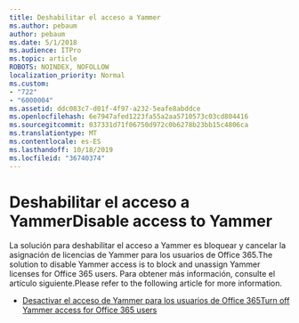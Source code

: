 ```yaml
---
title: Deshabilitar el acceso a Yammer
ms.author: pebaum
author: pebaum
ms.date: 5/1/2018
ms.audience: ITPro
ms.topic: article
ROBOTS: NOINDEX, NOFOLLOW
localization_priority: Normal
ms.custom:
- "722"
- "6000004"
ms.assetid: ddc083c7-d01f-4f97-a232-5eafe8abddce
ms.openlocfilehash: 6e7947afed1223fa55a2aa5710573c03cd804416
ms.sourcegitcommit: 037331d71f06750d972c0b6278b23bb15c4806ca
ms.translationtype: MT
ms.contentlocale: es-ES
ms.lasthandoff: 10/18/2019
ms.locfileid: "36740374"
---
```

# <a name="disable-access-to-yammer"></a><span data-ttu-id="abf2a-102">Deshabilitar el acceso a Yammer</span><span class="sxs-lookup"><span data-stu-id="abf2a-102">Disable access to Yammer</span></span>

<span data-ttu-id="abf2a-103">La solución para deshabilitar el acceso a Yammer es bloquear y cancelar la asignación de licencias de Yammer para los usuarios de Office 365.</span><span class="sxs-lookup"><span data-stu-id="abf2a-103">The solution to disable Yammer access is to block and unassign Yammer licenses for Office 365 users.</span></span> <span data-ttu-id="abf2a-104">Para obtener más información, consulte el artículo siguiente.</span><span class="sxs-lookup"><span data-stu-id="abf2a-104">Please refer to the following article for more information.</span></span>
  
- [<span data-ttu-id="abf2a-105">Desactivar el acceso de Yammer para los usuarios de Office 365</span><span class="sxs-lookup"><span data-stu-id="abf2a-105">Turn off Yammer access for Office 365 users</span></span>](https://docs.microsoft.com/yammer/manage-yammer-users/turn-off-user-access)
